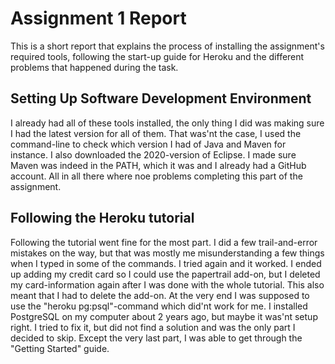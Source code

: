 # Assignment 1 Report

This is a short report that explains the process of installing the assignment's required tools, following the start-up guide for Heroku and the different problems that happened during the task.

## Setting Up Software Development Environment

I already had all of these tools installed, the only thing I did was making sure I had the latest version for all of them. That was'nt the case, I used the command-line to check which version I had of Java and Maven for instance. I also downloaded the 2020-version of Eclipse. I made sure Maven was indeed in the PATH, which it was and I already had a GitHub account. All in all there where noe problems completing this part of the assignment.

## Following the Heroku tutorial

Following the tutorial went fine for the most part. I did a few trail-and-error mistakes on the way, but that was mostly me misunderstanding a few things when I typed in some of the commands. I tried again and it worked. I ended up adding my credit card so I could use the papertrail add-on, but I deleted my card-information again after I was done with the whole tutorial. This also meant that I had to delete the add-on. At the very end I was supposed to use the "heroku pg:psql"-command which did'nt work for me. I installed PostgreSQL on my computer about 2 years ago, but maybe it was'nt setup right. I tried to fix it, but did not find a solution and was the only part I decided to skip. Except the very last part, I was able to get through the "Getting Started" guide.
